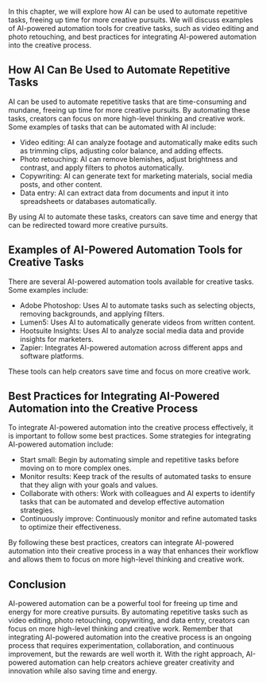 
In this chapter, we will explore how AI can be used to automate repetitive tasks, freeing up time for more creative pursuits. We will discuss examples of AI-powered automation tools for creative tasks, such as video editing and photo retouching, and best practices for integrating AI-powered automation into the creative process.

How AI Can Be Used to Automate Repetitive Tasks
-----------------------------------------------

AI can be used to automate repetitive tasks that are time-consuming and mundane, freeing up time for more creative pursuits. By automating these tasks, creators can focus on more high-level thinking and creative work. Some examples of tasks that can be automated with AI include:

* Video editing: AI can analyze footage and automatically make edits such as trimming clips, adjusting color balance, and adding effects.
* Photo retouching: AI can remove blemishes, adjust brightness and contrast, and apply filters to photos automatically.
* Copywriting: AI can generate text for marketing materials, social media posts, and other content.
* Data entry: AI can extract data from documents and input it into spreadsheets or databases automatically.

By using AI to automate these tasks, creators can save time and energy that can be redirected toward more creative pursuits.

Examples of AI-Powered Automation Tools for Creative Tasks
----------------------------------------------------------

There are several AI-powered automation tools available for creative tasks. Some examples include:

* Adobe Photoshop: Uses AI to automate tasks such as selecting objects, removing backgrounds, and applying filters.
* Lumen5: Uses AI to automatically generate videos from written content.
* Hootsuite Insights: Uses AI to analyze social media data and provide insights for marketers.
* Zapier: Integrates AI-powered automation across different apps and software platforms.

These tools can help creators save time and focus on more creative work.

Best Practices for Integrating AI-Powered Automation into the Creative Process
------------------------------------------------------------------------------

To integrate AI-powered automation into the creative process effectively, it is important to follow some best practices. Some strategies for integrating AI-powered automation include:

* Start small: Begin by automating simple and repetitive tasks before moving on to more complex ones.
* Monitor results: Keep track of the results of automated tasks to ensure that they align with your goals and values.
* Collaborate with others: Work with colleagues and AI experts to identify tasks that can be automated and develop effective automation strategies.
* Continuously improve: Continuously monitor and refine automated tasks to optimize their effectiveness.

By following these best practices, creators can integrate AI-powered automation into their creative process in a way that enhances their workflow and allows them to focus on more high-level thinking and creative work.

Conclusion
----------

AI-powered automation can be a powerful tool for freeing up time and energy for more creative pursuits. By automating repetitive tasks such as video editing, photo retouching, copywriting, and data entry, creators can focus on more high-level thinking and creative work. Remember that integrating AI-powered automation into the creative process is an ongoing process that requires experimentation, collaboration, and continuous improvement, but the rewards are well worth it. With the right approach, AI-powered automation can help creators achieve greater creativity and innovation while also saving time and energy.
